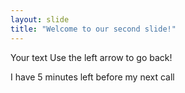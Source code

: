 ```yaml
---
layout: slide
title: "Welcome to our second slide!"
---
```

Your text
Use the left arrow to go back!

I have 5 minutes left before my next call
